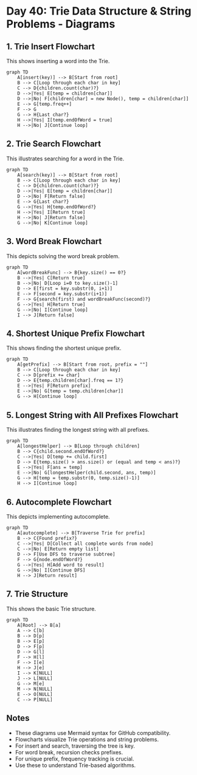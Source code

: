 # Day 40: Trie Data Structure & String Problems - Diagrams

## 1. Trie Insert Flowchart

This shows inserting a word into the Trie.

```mermaid
graph TD
    A[insert(key)] --> B[Start from root]
    B --> C[Loop through each char in key]
    C --> D{children.count(char)?}
    D -->|Yes| E[temp = children[char]]
    D -->|No| F[children[char] = new Node(), temp = children[char]]
    E --> G[temp.freq++]
    F --> G
    G --> H{Last char?}
    H -->|Yes| I[temp.endOfWord = true]
    H -->|No| J[Continue loop]
```

## 2. Trie Search Flowchart

This illustrates searching for a word in the Trie.

```mermaid
graph TD
    A[search(key)] --> B[Start from root]
    B --> C[Loop through each char in key]
    C --> D{children.count(char)?}
    D -->|Yes| E[temp = children[char]]
    D -->|No| F[Return false]
    E --> G{Last char?}
    G -->|Yes| H{temp.endOfWord?}
    H -->|Yes| I[Return true]
    H -->|No| J[Return false]
    G -->|No| K[Continue loop]
```

## 3. Word Break Flowchart

This depicts solving the word break problem.

```mermaid
graph TD
    A[wordBreakFunc] --> B{key.size() == 0?}
    B -->|Yes| C[Return true]
    B -->|No| D[Loop i=0 to key.size()-1]
    D --> E[first = key.substr(0, i+1)]
    E --> F[second = key.substr(i+1)]
    F --> G{search(first) and wordBreakFunc(second)?}
    G -->|Yes| H[Return true]
    G -->|No| I[Continue loop]
    I --> J[Return false]
```

## 4. Shortest Unique Prefix Flowchart

This shows finding the shortest unique prefix.

```mermaid
graph TD
    A[getPrefix] --> B[Start from root, prefix = ""]
    B --> C[Loop through each char in key]
    C --> D[prefix += char]
    D --> E{temp.children[char].freq == 1?}
    E -->|Yes| F[Return prefix]
    E -->|No| G[temp = temp.children[char]]
    G --> H[Continue loop]
```

## 5. Longest String with All Prefixes Flowchart

This illustrates finding the longest string with all prefixes.

```mermaid
graph TD
    A[longestHelper] --> B[Loop through children]
    B --> C{child.second.endOfWord?}
    C -->|Yes| D[temp += child.first]
    D --> E{temp.size() > ans.size() or (equal and temp < ans)?}
    E -->|Yes| F[ans = temp]
    E -->|No| G[longestHelper(child.second, ans, temp)]
    G --> H[temp = temp.substr(0, temp.size()-1)]
    H --> I[Continue loop]
```

## 6. Autocomplete Flowchart

This depicts implementing autocomplete.

```mermaid
graph TD
    A[autocomplete] --> B[Traverse Trie for prefix]
    B --> C{Found prefix?}
    C -->|Yes| D[Collect all complete words from node]
    C -->|No| E[Return empty list]
    D --> F[Use DFS to traverse subtree]
    F --> G{node.endOfWord?}
    G -->|Yes| H[Add word to result]
    G -->|No| I[Continue DFS]
    H --> J[Return result]
```

## 7. Trie Structure

This shows the basic Trie structure.

```mermaid
graph TD
    A[Root] --> B[a]
    A --> C[b]
    B --> D[p]
    B --> E[p]
    D --> F[p]
    D --> G[l]
    F --> H[l]
    F --> I[e]
    H --> J[e]
    I --> K[NULL]
    J --> L[NULL]
    G --> M[e]
    M --> N[NULL]
    E --> O[NULL]
    C --> P[NULL]
```

## Notes

- These diagrams use Mermaid syntax for GitHub compatibility.
- Flowcharts visualize Trie operations and string problems.
- For insert and search, traversing the tree is key.
- For word break, recursion checks prefixes.
- For unique prefix, frequency tracking is crucial.
- Use these to understand Trie-based algorithms.
